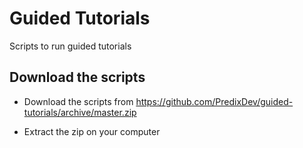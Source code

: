 # Guided Tutorials

Scripts to run guided tutorials

## Download the scripts

* Download the scripts from https://github.com/PredixDev/guided-tutorials/archive/master.zip

* Extract the zip on your computer
